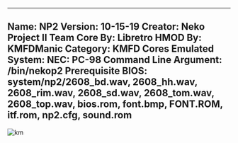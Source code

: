 -----------------------
Name: NP2
Version: 10-15-19
Creator: Neko Project II Team
Core By: Libretro
HMOD By: KMFDManic
Category: KMFD Cores
Emulated System: NEC: PC-98
Command Line Argument: /bin/nekop2
Prerequisite BIOS: system/np2/2608_bd.wav, 2608_hh.wav, 2608_rim.wav, 2608_sd.wav, 2608_tom.wav, 2608_top.wav, bios.rom, font.bmp, FONT.ROM, itf.rom, np2.cfg, sound.rom
-----------------------
![km](https://i.imgur.com/CkNEqvS.png)
